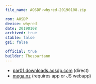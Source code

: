 ```yaml
---
file_name: AOSDP-whyred-20190108.zip

rom: AOSDP
device: whyred
date: 20190108
archived: true
stable: false
gsi: false

official: true
builder: Thespartann
---
```


<!-- Insert downloads here: -->

* [par01.downloads.aosdp.com](https://par01.downloads.aosdp.com/AOSDP-whyred-20190108/) (direct)
* [mega.nz](https://mega.nz/#F!3KYyTKpS!ExVIjvgE4C4CyOHzKT52Pg) (requires app or JS webapp)
